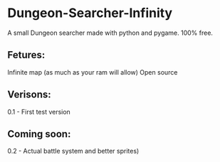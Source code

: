 # Dungeon-Searcher-Infinity
A small Dungeon searcher made with python and pygame. 100% free.
## Fetures:
Infinite map (as much as your ram will allow)
Open source

## Verisons:
0.1 - First test version
## Coming soon:
0.2 - Actual battle system and better sprites)
